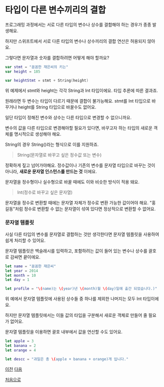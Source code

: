 # 타입이 다른 변수끼리의 결합

프로그래밍 과정에서는 서로 다른 타입의 변수나 상수를 결합해야 하는 경우가 종종 발생해요.

하지만 스위프트에서 서로 다른 타입의 변수나 상수끼리의 결합 연산은 허용되지 않아요.

그렇다면 문자열과 숫자를 결합하려면 어떻게 해야 할까요?

```swift
var stmt = "꼼꼼한 재은씨의 키는"
var height = 185

var heightStmt = stmt + String(height)
```

위 예제에서 stmt와 height는 각각 String과 Int 타입이에요. 타입 추론에 따른 결과죠.

원래라면 두 변수는 타입이 다르기 때문에 결합이 불가능해요. stmt를 Int 타입으로 바꾸거나 height를 String 타입으로 바꿀수도 없어요.

일단 타입이 정해진 변수와 상수는 다른 타입으로 변경할 수 없으니까요.

변수의 값을 다른 타입으로 변경해야할 필요가 있다면, 바꾸고자 하는 타입의 새로운 객체를 명시적으로 생성해야 해요.

String의 경우 String()라는 형식으로 이를 지원하죠.

> String(문자열로 바꾸고 싶은 정수값 또는 변수)

정확하게 짚고 넘어가야해요. 정수값이나 기존의 변수를 문자열 타입으로 바꾸는 것이 아니라, **새로운 문자열 인스턴스를 만드는 것** 이에요.

문자열을 정수형이나 실수형으로 바꿀 때에도 이와 비슷한 방식이 적용 돼요.

> Int(정수로 바꾸고 싶은 문자열)

문자열을 정수로 변환할 때에는 문자열 자체가 정수로 변환 가능한 값이어야 해요. "홍길동"처럼 정수로 변환할 수 없는 문자열이 섞여 있다면 정상적으로 변환할 수 없어요.

### 문자열 템플릿

사실 다른 타입의 변수를 문자열로 결합하는 것만 생각한다면 문자열 템플릿을 사용하여 쉽게 처리할 수 있어요.

문자열 템플릿은 백슬래시를 입력하고, 포함하려는 값이 들어 있는 변수나 상수를 괄호로 감싸면 끝이에요.

```swift
let name = "꼼꼼한 재은씨"
let year = 2014
let month = 10
let day = 1

let profile = "\(name)는 \(year)년 \(month)월 \(day)일에 출간 되었습니다.)"
```

위 예에서 문자열 템플릿에 사용된 상수들 중 하나를 제외한 나머지는 모두 Int 타입이에요.

하지만 문자열 템플릿에서는 이들 값의 타입을 구분해서 새로운 객체로 만들어 줄 필요가 없어요.

문자열 템플릿을 이용하면 괄호 내부에서 값을 연산할 수도 있어요.

```swift
let apple = 3
let banana = 2
let orange = 4

let descc = "과일은 총 \(apple + banana + orange)개 입니다."
```

[이전](https://github.com/MojitoBar/iOS-DeepDive/blob/main/%EA%BC%BC%EA%BC%BC%ED%95%9C_%EC%9E%AC%EC%9D%80%EC%94%A8%EC%9D%98_Swift_%EB%AC%B8%EB%B2%95%ED%8E%B8/3.3.2.md)
[다음](https://github.com/MojitoBar/iOS-DeepDive/blob/main/%EA%BC%BC%EA%BC%BC%ED%95%9C_%EC%9E%AC%EC%9D%80%EC%94%A8%EC%9D%98_Swift_%EB%AC%B8%EB%B2%95%ED%8E%B8/3.3.4.md)

[처음으로](https://github.com/MojitoBar/iOS-DeepDive/blob/main/%EA%BC%BC%EA%BC%BC%ED%95%9C_%EC%9E%AC%EC%9D%80%EC%94%A8%EC%9D%98_Swift_%EB%AC%B8%EB%B2%95%ED%8E%B8/README.md)

